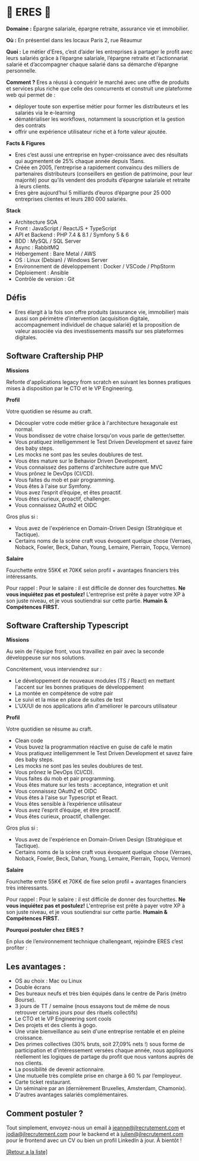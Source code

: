 # 💸 ERES 💸

**Domaine :** Épargne salariale, épargne retraite, assurance vie et immobilier.

**Où :** En présentiel dans les locaux Paris 2, rue Réaumur

**Quoi :** Le métier d’Eres, c’est d’aider les entreprises à partager le profit avec leurs salariés grâce à l’épargne salariale, l’épargne retraite et l’actionnariat salarié et d’accompagner chaque salarié dans sa démarche d’épargne personnelle.

**Comment ?** Eres a réussi à conquérir le marché avec une offre de produits et services plus riche que celle des concurrents et construit une plateforme web qui permet de :

* déployer toute son expertise métier pour former les distributeurs et les salariés via le e-learning
* dématérialiser les workflows, notamment la souscription et la gestion des contrats
* offrir une expérience utilisateur riche et à forte valeur ajoutée.

**Facts & Figures**

* Eres c’est aussi une entreprise en hyper-croissance avec des résultats qui augmentent de 25% chaque année depuis 15ans.
* Créée en 2005, l’entreprise a rapidement convaincu des milliers de partenaires distributeurs (conseillers en gestion de patrimoine, pour leur majorité) pour qu’ils vendent des produits d’épargne salariale et retraite à leurs clients.
* Eres gère aujourd’hui 5 milliards d’euros d’épargne pour 25 000 entreprises clientes et leurs 280 000 salariés.

**Stack**

* Architecture SOA
* Front : JavaScript / ReactJS + TypeScript
* API et Backend : PHP 7.4 & 8.1 / Symfony 5 & 6
* BDD : MySQL / SQL Server
* Async : RabbitMQ
* Hébergement : Bare Metal / AWS
* OS : Linux (Debian) / Windows Server
* Environnement de développement : Docker / VSCode / PhpStorm
* Déploiement : Ansible
* Contrôle de version : Git

## Défis

* Eres élargit à la fois son offre produits (assurance vie, immobilier) mais aussi son périmètre d’intervention (acquisition digitale, accompagnement individuel de chaque salarié) et la proposition de valeur associée via des investissements massifs sur ses plateformes digitales.

## Software Craftership PHP

**Missions**

Refonte d'applications legacy from scratch en suivant les bonnes pratiques mises à disposition par le CTO et le VP Engineering.

**Profil**

Votre quotidien se résume au craft.

- Découpler votre code métier grâce à l'architecture hexagonale est normal. 
- Vous bondissez de votre chaise lorsqu'on vous parle de getter/setter.
- Vous pratiquez intelligemment le Test Driven Development et savez faire des baby steps.
- Les mocks ne sont pas les seules doublures de test.
- Vous êtes mature sur le Behavior Driven Development.
- Vous connaissez des patterns d'architecture autre que MVC
- Vous prônez le DevOps (CI/CD).
- Vous faites du mob et pair programming.
- Vous êtes à l'aise sur Symfony.
- Vous avez l’esprit d’équipe, et êtes proactif.
- Vous êtes curieux, proactif, challenger.
- Vous connaissez OAuth2 et OIDC

Gros plus si : 
- Vous avez de l'expérience en Domain-Driven Design (Stratégique et Tactique).
- Certains noms de la scène craft vous évoquent quelque chose (Verraes, Noback, Fowler, Beck, Dahan, Young, Lemaire, Pierrain, Topçu, Vernon)

**Salaire**

Fourchette entre 55K€ et 70K€ selon profil + avantages financiers très intéressants.

Pour rappel :  Pour le salaire : il est difficile de donner des fourchettes. **Ne vous inquiétez pas et postulez!** L'entreprise est prête à payer votre XP à son juste niveau, et je vous soutiendrai sur cette partie. **Humain & Compétences FIRST.**


## Software Craftership Typescript

**Missions**

Au sein de l'équipe front, vous travaillez en pair avec la seconde développeuse sur nos solutions.

Concrètement, vous interviendrez sur :

* Le développement de nouveaux modules (TS / React) en mettant l'accent sur les bonnes pratiques de développement
* La montée en compétence de votre pair
* Le suivi et la mise en place de suites de test
* L'UX/UI de nos applications afin d'améliorer le parcours utilisateur

**Profil**

Votre quotidien se résume au craft.

- Clean code
- Vous buvez la programmation réactive en guise de café le matin
- Vous pratiquez intelligemment le Test Driven Development et savez faire des baby steps.
- Les mocks ne sont pas les seules doublures de test.
- Vous prônez le DevOps (CI/CD).
- Vous faites du mob et pair programming.
- Vous êtes mature sur les tests : acceptance, integration et unit
- Vous connaissez OAuth2 et OIDC
- Vous êtes à l'aise sur Typescript et React.
- Vous êtes sensible à l’expérience utilisateur
- Vous avez l’esprit d’équipe, et être proactif.
- Vous êtes curieux, proactif, challenger.

Gros plus si :
- Vous avez de l'expérience en Domain-Driven Design (Stratégique et Tactique).
- Certains noms de la scène craft vous évoquent quelque chose (Verraes, Noback, Fowler, Beck, Dahan, Young, Lemaire, Pierrain, Topçu, Vernon)

**Salaire**

Fourchette entre 55K€ et 70K€ de fixe selon profil + avantages financiers très intéressants.

Pour rappel :  Pour le salaire : il est difficile de donner des fourchettes. **Ne vous inquiétez pas et postulez!** L'entreprise est prête à payer votre XP à son juste niveau, et je vous soutiendrai sur cette partie. **Humain & Compétences FIRST.**

**Pourquoi postuler chez ERES ?**

En plus de l’environnement technique challengeant, rejoindre ERES c’est profiter :

## Les avantages :

* OS au choix : Mac ou Linux
* Double écrans
* Des bureaux neufs et très bien équipés dans le centre de Paris (métro Bourse).
* 3 jours de TT / semaine (nous essayons tout de même de nous retrouver certains jours pour des rituels collectifs)
* Le CTO et le VP Engineering sont cools
* Des projets et des clients à gogo.
* Une vraie bienveillance au sein d'une entreprise rentable et en pleine croissance.
* Des primes collectives (30% bruts, soit 27,09% nets !) sous forme de participation et d’intéressement versées chaque année, nous appliquons réellement les logiques de partage du profit que nous vantons auprès de nos clients.
* La possibilité de devenir actionnaire.
* Une mutuelle très complète prise en charge à 60 % par l’employeur.
* Carte ticket restaurant.
* Un séminaire par an (dernièrement Bruxelles, Amsterdam, Chamonix).
* D'autres avantages salariés complémentaires.

## Comment postuler ?

Tout simplement, envoyez-nous un email à jeanne@jlrecrutement.com et jodia@jlrecrutement.com pour le backend et à julien@jlrecrutement.com pour le frontend avec un CV ou bien un profil LinkedIn à jour. À bientôt !

<a href="https://github.com/jlondiche/job-board-php/blob/master/README.md">[Retour a la liste]</a> 